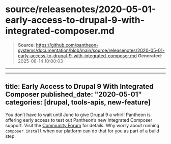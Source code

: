 # source/releasenotes/2020-05-01-early-access-to-drupal-9-with-integrated-composer.md

> **Source**: https://github.com/pantheon-systems/documentation/blob/main/source/releasenotes/2020-05-01-early-access-to-drupal-9-with-integrated-composer.md
> **Generated**: 2025-08-14 10:00:03

---

---
title: Early Access to Drupal 9 With Integrated Composer
published_date: "2020-05-01"
categories: [drupal, tools-apis, new-feature]
---
You don’t have to wait until June to give Drupal 9 a whirl! Pantheon is offering early access to test out Pantheon’s new Integrated Composer support. Visit the [Community Forum](https://discuss.pantheon.io/t/early-access-to-drupal-9-0-with-integrated-composer/1110) for details. Why worry about running `composer install` when our platform can do that for you as part of a build step.
